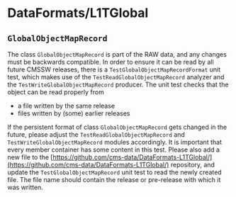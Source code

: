 #  DataFormats/L1TGlobal

## `GlobalObjectMapRecord`

The class `GlobalObjectMapRecord` is part of the RAW data, and any changes must be backwards compatible. In order to ensure it can be read by all future CMSSW releases, there is a `TestGlobalObjectMapRecordFormat` unit test, which makes use of the `TestReadGlobalObjectMapRecord` analyzer and the `TestWriteGlobalObjectMapRecord` producer. The unit test checks that the object can be read properly from

* a file written by the same release
* files written by (some) earlier releases

If the persistent format of class `GlobalObjectMapRecord` gets changed in the future, please adjust the `TestReadGlobalObjectMapRecord` and `TestWriteGlobalObjectMapRecord` modules accordingly. It is important that every member container has some content in this test. Please also add a new file to the [https://github.com/cms-data/DataFormats-L1TGlobal/](https://github.com/cms-data/DataFormats-L1TGlobal/) repository, and update the `TestGlobalObjectMapRecord` unit test to read the newly created file. The file name should contain the release or pre-release with which it was written.
